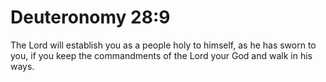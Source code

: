 # Deuteronomy 28:9

The Lord will establish you as a people holy to himself, as he has sworn to you, if you keep the commandments of the Lord your God and walk in his ways.
